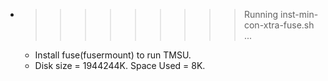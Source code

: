 * >>>>>>>>> Running inst-min-con-xtra-fuse.sh ...
  * Install fuse(fusermount) to run TMSU.
  * Disk size = 1944244K. Space Used = 8K.
